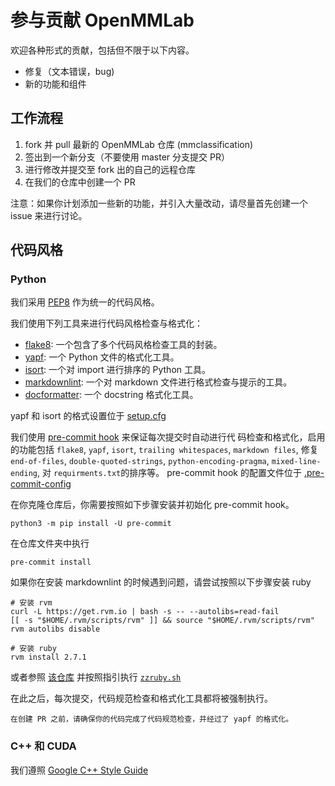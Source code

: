 # 参与贡献 OpenMMLab

欢迎各种形式的贡献，包括但不限于以下内容。

- 修复（文本错误，bug)
- 新的功能和组件

## 工作流程

1. fork 并 pull 最新的 OpenMMLab 仓库 (mmclassification)
2. 签出到一个新分支（不要使用 master 分支提交 PR）
3. 进行修改并提交至 fork 出的自己的远程仓库
4. 在我们的仓库中创建一个 PR

注意：如果你计划添加一些新的功能，并引入大量改动，请尽量首先创建一个 issue 来进行讨论。

## 代码风格

### Python

我们采用 [PEP8](https://www.python.org/dev/peps/pep-0008/) 作为统一的代码风格。

我们使用下列工具来进行代码风格检查与格式化：

- [flake8](http://flake8.pycqa.org/en/latest/): 一个包含了多个代码风格检查工具的封装。
- [yapf](https://github.com/google/yapf): 一个 Python 文件的格式化工具。
- [isort](https://github.com/timothycrosley/isort): 一个对 import 进行排序的 Python 工具。
- [markdownlint](https://github.com/markdownlint/markdownlint): 一个对 markdown 文件进行格式检查与提示的工具。
- [docformatter](https://github.com/myint/docformatter): 一个 docstring 格式化工具。

yapf 和 isort 的格式设置位于 [setup.cfg](https://github.com/open-mmlab/mmclassification/blob/master/setup.cfg)

我们使用 [pre-commit hook](https://pre-commit.com/) 来保证每次提交时自动进行代
码检查和格式化，启用的功能包括 `flake8`, `yapf`, `isort`, `trailing
whitespaces`, `markdown files`, 修复 `end-of-files`, `double-quoted-strings`,
`python-encoding-pragma`, `mixed-line-ending`, 对 `requirments.txt`的排序等。
pre-commit hook 的配置文件位于 [.pre-commit-config](https://github.com/open-mmlab/mmclassification/blob/master/.pre-commit-config.yaml)

在你克隆仓库后，你需要按照如下步骤安装并初始化 pre-commit hook。

```shell
python3 -m pip install -U pre-commit
```

在仓库文件夹中执行

```shell
pre-commit install
```

如果你在安装 markdownlint 的时候遇到问题，请尝试按照以下步骤安装 ruby

```shell
# 安装 rvm
curl -L https://get.rvm.io | bash -s -- --autolibs=read-fail
[[ -s "$HOME/.rvm/scripts/rvm" ]] && source "$HOME/.rvm/scripts/rvm"
rvm autolibs disable

# 安装 ruby
rvm install 2.7.1
```

或者参照 [该仓库](https://github.com/innerlee/setup) 并按照指引执行 [`zzruby.sh`](https://github.com/innerlee/setup/blob/master/zzruby.sh)

在此之后，每次提交，代码规范检查和格式化工具都将被强制执行。

```{important}
在创建 PR 之前，请确保你的代码完成了代码规范检查，并经过了 yapf 的格式化。
```

### C++ 和 CUDA

我们遵照 [Google C++ Style Guide](https://google.github.io/styleguide/cppguide.html)
